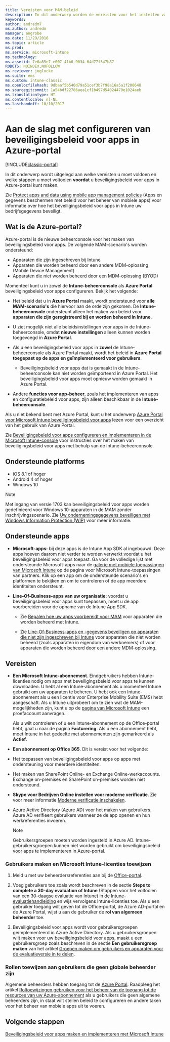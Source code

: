 ```yaml
---
title: Vereisten voor MAM-beleid
description: In dit onderwerp worden de vereisten voor het instellen van gebruikers beschreven voordat u MAM-beleid (Mobile App Management) kunt maken.
keywords: 
author: andredm7
ms.author: andredm
manager: angrobe
ms.date: 11/29/2016
ms.topic: article
ms.prod: 
ms.service: microsoft-intune
ms.technology: 
ms.assetid: 7e6a85e7-e007-41b6-9034-64d77f547b87
ROBOTS: NOINDEX,NOFOLLOW
ms.reviewer: joglocke
ms.suite: ems
ms.custom: intune-classic
ms.openlocfilehash: 9dbaaf5b540d79a51cef3b7f98a16a5a1f200648
ms.sourcegitcommit: 1a54bdf22786aea1cf1b497d54024470e1024aeb
ms.translationtype: HT
ms.contentlocale: nl-NL
ms.lasthandoff: 10/10/2017
---
```

# <a name="get-ready-to-configure-app-protection-policies-in-the-azure-portal"></a>Aan de slag met configureren van beveiligingsbeleid voor apps in Azure-portal

[!INCLUDE[classic-portal](../includes/classic-portal.md)]

In dit onderwerp wordt uitgelegd aan welke vereisten u moet voldoen en welke stappen u moet voltooien **voordat** u beveiligingsbeleid voor apps in Azure-portal kunt maken.

Zie [Protect apps and data using mobile app management policies](protect-apps-and-data-with-microsoft-intune.md) (Apps en gegevens beschermen met beleid voor het beheer van mobiele apps) voor informatie over hoe het beveiligingsbeleid voor apps in Intune uw bedrijfsgegevens beveiligt.

## <a name="what-is-the-azure-portal"></a>Wat is de Azure-portal?

Azure-portal is de nieuwe beheerconsole voor het maken van beveiligingsbeleid voor apps. De volgende MAM-scenario's worden ondersteund:
- Apparaten die zijn ingeschreven bij Intune
- Apparaten die worden beheerd door een andere MDM-oplossing (Mobile Device Management)
- Apparaten die niet worden beheerd door een MDM-oplossing (BYOD)

Momenteel kunt u in zowel de **Intune-beheerconsole** als **Azure Portal** beveiligingsbeleid voor apps configureren.  Bekijk het volgende:

* Het beleid dat u in **Azure Portal** maakt, wordt ondersteund voor **alle MAM-scenario's** die hiervoor aan de orde zijn gekomen. De **Intune-beheerconsole** ondersteunt alleen het maken van beleid voor **apparaten die zijn geregistreerd bij en worden beheerd in Intune**.

* U ziet mogelijk niet alle beleidsinstellingen voor apps in de Intune-beheerconsole, omdat **nieuwe instellingen** alleen kunnen worden toegevoegd in **Azure Portal**.

* Als u een beveiligingsbeleid voor apps in **zowel** de Intune-beheerconsole als Azure Portal maakt, wordt het beleid in **Azure Portal toegepast op de apps en geïmplementeerd voor gebruikers**.
    * Beveiligingsbeleid voor apps dat is gemaakt in de Intune-beheerconsole kan niet worden geïmporteerd in Azure Portal.  Het beveiligingsbeleid voor apps moet opnieuw worden gemaakt in Azure Portal.


* Andere **functies voor app-beheer**, zoals het implementeren van apps en configuratiebeleid voor apps, zijn alleen beschikbaar in de **Intune-beheerconsole**.


Als u niet bekend bent met Azure Portal, kunt u het onderwerp [Azure Portal voor Microsoft Intune beveiligingsbeleid voor apps](azure-portal-for-microsoft-intune-mam-policies.md) lezen voor een overzicht van het gebruik van Azure Portal.

Zie [Beveiligingsbeleid voor apps configureren en implementeren in de Microsoft Intune-console](configure-and-deploy-mobile-application-management-policies-in-the-microsoft-intune-console.md) voor instructies over het maken van beveiligingsbeleid voor apps met behulp van de Intune-beheerconsole.


##  <a name="supported-platforms"></a>Ondersteunde platforms
- iOS 8.1 of hoger
- Android 4 of hoger
- Windows 10

>[!NOTE]
>Met ingang van versie 1703 kan beveiligingsbeleid voor apps worden gedefinieerd voor Windows 10-apparaten in de MAM zonder inschrijvingsscenario. Zie [Uw ondernemingsgegevens beveiligen met Windows Information Protection (WIP)](https://technet.microsoft.com/itpro/windows/keep-secure/protect-enterprise-data-using-wip) voor meer informatie.

##  <a name="supported-apps"></a>Ondersteunde apps
* **Microsoft-apps:** bij deze apps is de Intune App SDK al ingebouwd. Deze apps hoeven daarom niet verder te worden verwerkt voordat u het beveiligingsbeleid voor apps toepast.
Ga voor de volledige lijst met ondersteunde Microsoft-apps naar de [galerie met mobiele toepassingen van Microsoft Intune](https://www.microsoft.com/cloud-platform/microsoft-intune-apps) op de pagina voor Microsoft Intune-toepassingen van partners. Klik op een app om de ondersteunde scenario's en platformen te bekijken en om te controleren of de app meerdere identiteiten ondersteunt.

* **Line-Of-Business-apps van uw organisatie:** voordat u beveiligingsbeleid voor apps kunt toepassen, moet u de app voorbereiden voor de opname van de Intune App SDK.

  * Zie [Bepalen hoe uw apps voorbereidt voor MAM](/intune/apps-prepare-mobile-application-management) voor apparaten die worden beheerd met Intune.

  * Zie [Line-Of-Business-apps en -gegevens beveiligen op apparaten die niet zijn ingeschreven bij Intune](protect-line-of-business-apps-and-data-on-devices-not-enrolled-in-microsoft-intune.md) voor apparaten die niet worden beheerd (zoals apparaten in eigendom van werknemers) of voor apparaten die worden beheerd door een andere MDM-oplossing.

## <a name="prerequisites"></a>Vereisten

-   **Een Microsoft Intune-abonnement**. Eindgebruikers hebben Intune-licenties nodig om apps met beveiligingsbeleid voor apps te kunnen downloaden.
U hebt al een Intune-abonnement als u momenteel Intune gebruikt om uw apparaten te beheren. U hebt ook een Intune-abonnement als u een licentie voor Enterprise Mobility Suite (EMS) hebt aangeschaft. Als u Intune uitprobeert om te zien wat de MAM-mogelijkheden zijn, kunt u op de [pagina van Microsoft Intune](https://www.microsoft.com/server-cloud/products/microsoft-intune/) een proefaccount aanvragen.

    Als u wilt controleren of u een Intune-abonnement op de Office-portal hebt, gaat u naar de pagina **Facturering**.  Als u een abonnement hebt, moet Intune in het gedeelte met abonnementen zijn gemarkeerd als **Actief**.

-   **Een abonnement op Office 365**. Dit is vereist voor het volgende:

  - Het toepassen van beveiligingsbeleid voor apps op apps met ondersteuning voor meerdere identiteiten.

  - Het maken van SharePoint Online- en Exchange Online-werkaccounts. Exchange on-premises en SharePoint on-premises worden niet ondersteund.

-   **Skype voor Bedrijven Online instellen voor moderne verificatie**. Zie voor meer informatie [Moderne verificatie inschakelen](https://social.technet.microsoft.com/wiki/contents/articles/34339.skype-for-business-online-enable-your-tenant-for-modern-authentication.aspx).


- Azure Active Directory (Azure AD) voor het maken van gebruikers. Azure AD verifieert gebruikers wanneer ze de app openen en hun werkreferenties invoeren.

    > [!NOTE]
    > Gebruikersgroepen moeten worden ingesteld in Azure AD. Intune-gebruikersgroepen kunnen niet worden gebruikt om beveiligingsbeleid voor apps te implementeren in Azure-portal.

### <a name="create-users-and-assign-microsoft-intune-licenses"></a>Gebruikers maken en Microsoft Intune-licenties toewijzen

1.  Meld u met uw beheerdersreferenties aan bij de [Office-portal](https://portal.office.com).

2.  Voeg gebruikers toe zoals wordt beschreven in de sectie **Steps to complete a 30-day evaluation of Intune** (Stappen voor het voltooien van een 30-daagse evaluatie van Intune) in de [Intune-evaluatiehandleiding](/intune-classic/understand-explore/get-started-with-a-30-day-trial-of-microsoft-intune) en wijs vervolgens Intune-licenties toe. Als u een gebruiker toegang wilt geven tot de Office-portal, de Azure AD-portal en de Azure Portal, wijst u aan de gebruiker de **rol van algemeen beheerder** toe.

5.  Beveiligingsbeleid voor apps wordt voor gebruikersgroepen geïmplementeerd in Azure Active Directory. Als u gebruikersgroepen wilt maken voor uw beveiligingsbeleid voor apps, maakt u een gebruikersgroep zoals beschreven in de sectie **Een gebruikersgroep maken** van het artikel [Groepen maken om gebruikers en apparaten voor de evaluatieversie in te delen](/intune-classic/understand-explore/get-started-with-a-30-day-trial-of-microsoft-intune-step-3).

### <a name="assign-roles-to-non-global-admin-users"></a>Rollen toewijzen aan gebruikers die geen globale beheerder zijn

Algemene beheerders hebben toegang tot de [Azure Portal](https://portal.azure.com).  Raadpleeg het artikel [Roltoewijzingen gebruiken voor het beheer van de toegang tot de resources van uw Azure-abonnement](https://azure.microsoft.com/documentation/articles/role-based-access-control-configure/) als u gebruikers die geen algemene beheerders zijn, in staat wilt stellen beleid te configureren en andere taken voor het beheer van mobiele apps uit te voeren.

## <a name="next-steps"></a>Volgende stappen
[Beveiligingsbeleid voor apps maken en implementeren met Microsoft Intune](create-and-deploy-mobile-app-management-policies-with-microsoft-intune.md)
